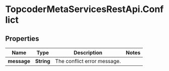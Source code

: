# TopcoderMetaServicesRestApi.Conflict

## Properties
Name | Type | Description | Notes
------------ | ------------- | ------------- | -------------
**message** | **String** | The conflict error message. | 


